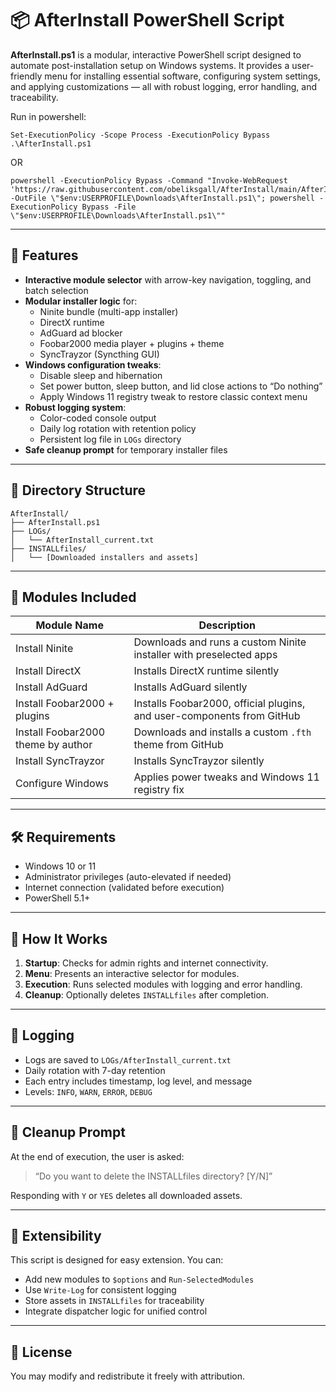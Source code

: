 # 📦 AfterInstall PowerShell Script

**AfterInstall.ps1** is a modular, interactive PowerShell script designed to automate post-installation setup on Windows systems. It provides a user-friendly menu for installing essential software, configuring system settings, and applying customizations — all with robust logging, error handling, and traceability.

Run in powershell:
```
Set-ExecutionPolicy -Scope Process -ExecutionPolicy Bypass
.\AfterInstall.ps1
```
OR
```
powershell -ExecutionPolicy Bypass -Command "Invoke-WebRequest 'https://raw.githubusercontent.com/obeliksgall/AfterInstall/main/AfterInstall.ps1' -OutFile \"$env:USERPROFILE\Downloads\AfterInstall.ps1\"; powershell -ExecutionPolicy Bypass -File \"$env:USERPROFILE\Downloads\AfterInstall.ps1\""
```

---

## 🚀 Features

- **Interactive module selector** with arrow-key navigation, toggling, and batch selection
- **Modular installer logic** for:
  - Ninite bundle (multi-app installer)
  - DirectX runtime
  - AdGuard ad blocker
  - Foobar2000 media player + plugins + theme
  - SyncTrayzor (Syncthing GUI)
- **Windows configuration tweaks**:
  - Disable sleep and hibernation
  - Set power button, sleep button, and lid close actions to “Do nothing”
  - Apply Windows 11 registry tweak to restore classic context menu
- **Robust logging system**:
  - Color-coded console output
  - Daily log rotation with retention policy
  - Persistent log file in `LOGs` directory
- **Safe cleanup prompt** for temporary installer files

---

## 📁 Directory Structure

```
AfterInstall/
├── AfterInstall.ps1
├── LOGs/
│   └── AfterInstall_current.txt
├── INSTALLfiles/
│   └── [Downloaded installers and assets]
```

---

## 🧩 Modules Included

| Module Name                        | Description                                                                 |
|-----------------------------------|-----------------------------------------------------------------------------|
| Install Ninite                    | Downloads and runs a custom Ninite installer with preselected apps         |
| Install DirectX                   | Installs DirectX runtime silently                                          |
| Install AdGuard                   | Installs AdGuard silently                                                  |
| Install Foobar2000 + plugins      | Installs Foobar2000, official plugins, and user-components from GitHub     |
| Install Foobar2000 theme by author | Downloads and installs a custom `.fth` theme from GitHub                   |
| Install SyncTrayzor               | Installs SyncTrayzor silently                                              |
| Configure Windows                 | Applies power tweaks and Windows 11 registry fix                           |

---

## 🛠 Requirements

- Windows 10 or 11
- Administrator privileges (auto-elevated if needed)
- Internet connection (validated before execution)
- PowerShell 5.1+

---

## 🧠 How It Works

1. **Startup**: Checks for admin rights and internet connectivity.
2. **Menu**: Presents an interactive selector for modules.
3. **Execution**: Runs selected modules with logging and error handling.
4. **Cleanup**: Optionally deletes `INSTALLfiles` after completion.

---

## 📓 Logging

- Logs are saved to `LOGs/AfterInstall_current.txt`
- Daily rotation with 7-day retention
- Each entry includes timestamp, log level, and message
- Levels: `INFO`, `WARN`, `ERROR`, `DEBUG`

---

## 🧹 Cleanup Prompt

At the end of execution, the user is asked:

> “Do you want to delete the INSTALLfiles directory? [Y/N]”

Responding with `Y` or `YES` deletes all downloaded assets.

---

## 🧪 Extensibility

This script is designed for easy extension. You can:

- Add new modules to `$options` and `Run-SelectedModules`
- Use `Write-Log` for consistent logging
- Store assets in `INSTALLfiles` for traceability
- Integrate dispatcher logic for unified control

---

## 📄 License

You may modify and redistribute it freely with attribution.
